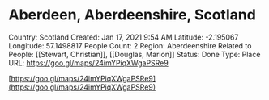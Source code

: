 # Aberdeen, Aberdeenshire, Scotland

Country: Scotland
Created: Jan 17, 2021 9:54 AM
Latitude: -2.195067
Longitude: 57.1498817
People Count: 2
Region: Aberdeenshire
Related to People: [[Stewart, Christian]], [[Douglas, Marion]]
Status: Done
Type: Place
URL: https://goo.gl/maps/24imYPiqXWgaPSRe9

[https://goo.gl/maps/24imYPiqXWgaPSRe9](https://goo.gl/maps/24imYPiqXWgaPSRe9)